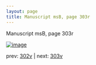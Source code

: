 ```yaml
---
layout: page
title: Manuscript msB, page 303r
---
```


Manuscript msB, page 303r

[![image](http://www.homermultitext.org/iipsrv?OBJ=IIP,1.0&FIF=/project/homer/pyramidal/deepzoom/hmt/vbbifolio/pending/vb_302v_303r.tif&WID=100&CVT=JPEG)](http://www.homermultitext.org/ict2/?urn=urn:cite2:hmt:vbbifolio.pending:vb_302v_303r)

prev:  [302v](../302v) | next:  [303v](../303v)

